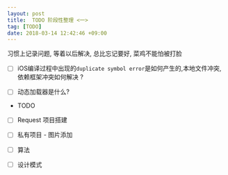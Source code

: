 ```yaml
---
layout: post
title:  TODO 阶段性整理 <一>
tag: [TODO]
date: 2018-03-14 12:42:46 +09:00
---
```


习惯上记录问题, 等着以后解决, 总比忘记要好, 菜鸡不能怕被打脸

* [ ]  iOS编译过程中出现的`duplicate symbol error`是如何产生的,本地文件冲突,依赖框架冲突如何解决 ?
* [ ] 动态加载器是什么? 


* TODO

* [ ] Request 项目搭建
* [ ] 私有项目 - 图片添加 
* [ ] 算法 
* [ ] 设计模式



